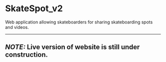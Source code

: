 # SkateSpot_v2
Web application allowing skateboarders for sharing skateboarding spots and videos.

---
**_NOTE:_**  Live version of website is still under construction.
---
